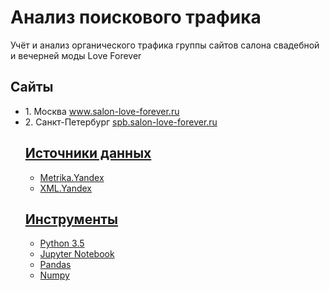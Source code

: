 <h1>Анализ поискового трафика</h1>
<p>Учёт и анализ органического трафика группы сайтов салона свадебной и вечерней моды Love Forever</p>
<h2>Сайты</h2>
<ul>
<li>1. Москва <a href="https://www.salon-love-forever.ru">www.salon-love-forever.ru</a></li>
<li>2. Санкт-Петербург <a href="https://spb.salon-love-forever.ru">spb.salon-love-forever.ru</li>

<h2>Источники данных</h2>
<ul>
<li>Metrika.Yandex</li>
<li>XML.Yandex</li>
</ul>
<h2>Инструменты</h2>
<ul>
<li>Python 3.5</li>
<li>Jupyter Notebook</li>
<li>Pandas</li>
<li>Numpy</li>
</ul>
